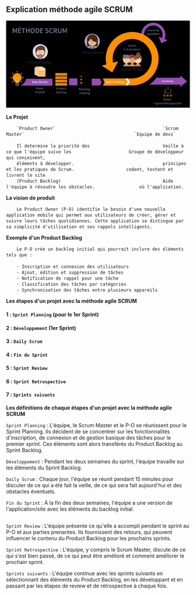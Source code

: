 ## Explication méthode agile SCRUM

![](/imgs/SCRUM.jpg)

**Le Projet**

        `Product Owner`                                         `Scrum Master`                                          `Equipe de devs`

        Il determine la priorité des                            Veille à ce que l'équipe suive les                      Groupe de développeur qui conçoivent,
        éléments à développer.                                  principes et les pratiques de Scrum.                    codent, testent et livrent le site
        (Product Backlog)                                       Aide l'équipe à résoudre les obstacles.                 où l'application.


**La vision de produit**

        Le Product Owner (P-O) identifie le besoin d'une nouvelle application mobile qui permet aux utilisateurs de créer, gérer et suivre leurs tâches quotidiennes. Cette application se distingue par sa simplicité d'utilisation et ses rappels intelligents.

**Exemple d'un Product Backlog**

        Le P-O crée un backlog initial qui pourrait inclure des éléments tels que :

        - Inscription et connexion des utilisateurs
        - Ajout, édition et suppression de tâches
        - Notification de rappel pour une tâche
        - Classification des tâches par catégories
        - Synchronisation des tâches entre plusieurs appareils

**Les étapes d'un projet avec la méthode agile SCRUM**


#### 1 : `Sprint Planning` (pour le 1er Sprint)
#### 2 : `Développement` (1er Sprint)
#### 3 : `Daily Scrum`
#### 4 : `Fin du Sprint`
#### 5 : `Sprint Review`
#### 6 : `Sprint Retrospective`
#### 7 : `Sprints suivants`


**Les définitions de chaque étapes d'un projet avec la méthode agile SCRUM**

`Sprint Planning` :             L'équipe, le Scrum Master et le P-O se réunissent pour le Sprint Planning. 
                                Ils décident de se concentrer sur les fonctionnalités d'inscription, de connexion et de gestion basique des tâches pour le      premier sprint. 
                                Ces éléments sont alors transférés du Product Backlog au Sprint Backlog.


`Développement` :               Pendant les deux semaines du sprint, l'équipe travaille sur les éléments du Sprint Backlog.


`Daily Scrum` :                 Chaque jour, l'équipe se réunit pendant 15 minutes pour discuter de ce qui a été fait la veille, 
                                de ce qui sera fait aujourd'hui et des obstacles éventuels.


`Fin du Sprint` :               À la fin des deux semaines, l'équipe a une version de l'application/site avec les éléments du backlog initial.


##
##


`Sprint Review` :               L'équipe présente ce qu'elle a accompli pendant le sprint au P-O et aux parties prenantes. 
                                Ils fournissent des retours, qui peuvent influencer le contenu du Product Backlog pour les prochains sprints.


`Sprint Retrospective` :        L'équipe, y compris le Scrum Master, discute de ce qui s'est bien passé,
                                de ce qui peut être amélioré et comment améliorer le prochain sprint.


`Sprints suivants` :            L'équipe continue avec les sprints suivants en sélectionnant des éléments du Product Backlog,
                                en les développant et en passant par les étapes de review et de rétrospective à chaque fois.
